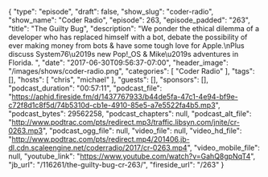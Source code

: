{
  "type": "episode",
  "draft": false,
  "show_slug": "coder-radio",
  "show_name": "Coder Radio",
  "episode": 263,
  "episode_padded": "263",
  "title": "The Guilty Bug",
  "description": "We ponder the ethical dilemma of a developer who has replaced himself with a bot, debate the possibility of ever making money from bots & have some tough love for Apple.\nPlus discuss System76\u2019s new Pop!_OS & Mike\u2019s adventures in Florida. ",
  "date": "2017-06-30T09:56:37-07:00",
  "header_image": "/images/shows/coder-radio.png",
  "categories": [
    "Coder Radio"
  ],
  "tags": [],
  "hosts": [
    "chris",
    "michael"
  ],
  "guests": [],
  "sponsors": [],
  "podcast_duration": "00:57:11",
  "podcast_file": "https://aphid.fireside.fm/d/1437767933/b44de5fa-47c1-4e94-bf9e-c72f8d1c8f5d/74b5310d-cb1e-4910-85e5-a7e5522fa4b5.mp3",
  "podcast_bytes": 29562258,
  "podcast_chapters": null,
  "podcast_alt_file": "http://www.podtrac.com/pts/redirect.mp3/traffic.libsyn.com/jnite/cr-0263.mp3",
  "podcast_ogg_file": null,
  "video_file": null,
  "video_hd_file": "http://www.podtrac.com/pts/redirect.mp4/201406.jb-dl.cdn.scaleengine.net/coderradio/2017/cr-0263.mp4",
  "video_mobile_file": null,
  "youtube_link": "https://www.youtube.com/watch?v=GahQ8gpNqT4",
  "jb_url": "/116261/the-guilty-bug-cr-263/",
  "fireside_url": "/263"
}

